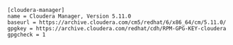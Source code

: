 ﻿```
[cloudera-manager]
name = Cloudera Manager, Version 5.11.0
baseurl = https://archive.cloudera.com/cm5/redhat/6/x86_64/cm/5.11.0/
gpgkey = https://archive.cloudera.com/redhat/cdh/RPM-GPG-KEY-cloudera
gpgcheck = 1
```